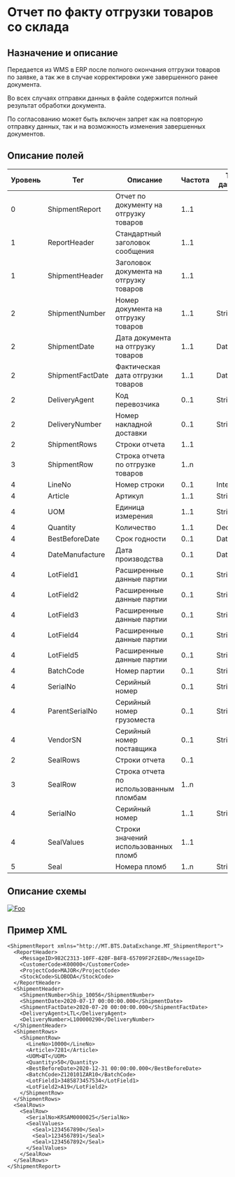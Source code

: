 # Отчет по факту отгрузки товаров со склада

## Назначение и описание
Передается из WMS в ERP после полного окончания отгрузки товаров по заявке, а так же в случае корректировки уже завершенного ранее документа.

Во всех случаях отправки данных в файле содержится полный результат обработки документа.

По согласованию может быть включен запрет как на повторную отправку данных, так и на возможность изменения завершенных документов.

## Описание полей

Уровень | Тег | Описание | Частота | Тип данных | Размер поля | Комментарий
--------|-----|----------|---------|------------|-------------|------------
0       | ShipmentReport   | Отчет по документу на отгрузку товаров  | 1..1    |            |             |                          
1       | ReportHeader     | Стандартный заголовок сообщения         | 1..1    |            |             | Общая структура сообщения
1       | ShipmentHeader   | Заголовок документа на отгрузку товаров | 1..1    |            |             |                          
2       | ShipmentNumber   | Номер документа на отгрузку товаров     | 1..1    | String     | 50          |                          
2       | ShipmentDate     | Дата документа на отгрузку товаров      | 1..1    | DateTime   |             |
2       | ShipmentFactDate | Фактическая дата отгрузки товаров       | 1..1    | DateTime   |             |
2       | DeliveryAgent    | Код перевозчика                         | 0..1    | String     | 10          |                          
2       | DeliveryNumber   | Номер накладной доставки                | 0..1    | String     | 30          |                          
2       | ShipmentRows     | Строки отчета                           | 1..1    |            |             |                          
3       | ShipmentRow      | Строка отчета по отгрузке товаров       | 1..n    |            |             |                          
4       | LineNo           | Номер строки                            | 0..1    | Integer    |             |                          
4       | Article          | Артикул                                 | 1..1    | String     | 100         |                          
4       | UOM              | Единица измерения                       | 1..1    | String     | 10          |                          
4       | Quantity         | Количество                              | 1..1    | Decimal    |             |                          
4       | BestBeforeDate   | Срок годности                           | 0..1    | DateTime   |             |
4       | DateManufacture  | Дата производства                       | 0..1    | DateTime   |             |
4       | LotField1        | Расширенные данные партии               | 0..1    | String     | 100         |                          
4       | LotField2        | Расширенные данные партии               | 0..1    | String     | 100         |                          
4       | LotField3        | Расширенные данные партии               | 0..1    | String     | 100         |                          
4       | LotField4        | Расширенные данные партии               | 0..1    | String     | 100         |                          
4       | LotField5        | Расширенные данные партии               | 0..1    | String     | 100         |                          
4       | BatchCode        | Номер партии                            | 0..1    | String     | 100         |                          
4       | SerialNo         | Серийный номер                          | 0..1    | String     | 20          |                          
4       | ParentSerialNo   | Серийный номер грузоместа               | 0..1    | String     | 20          |                          
4       | VendorSN         | Серийный номер поставщика               | 0..1    | String     | 50          |    
2       | SealRows | Строки отчета                                   | 0..1    |            |             |             
3       | SealRow | Строка отчета по использованным пломбам          | 1..n    |            |             |             
4       | SerialNo | Серийный номер                                  | 1..1    | String     | 20          |             
4       | SealValues | Строки значений использованных пломб          | 1..1    |            |             |             
5       | Seal | Номера пломб                                  	     | 1..n    | String     | 20          |   

## Описание схемы
<a href="https://github.com/MajorTerminal/MTXML/blob/master/XSD/MT_ShipmentReport.xsd" rel="XSD">![Foo](https://user-images.githubusercontent.com/22858622/134012526-73d1b128-a2cd-4d14-8a13-10f81a57c04f.png)</a>

## Пример XML
```
<ShipmentReport xmlns="http://MT.BTS.DataExchange.MT_ShipmentReport">
  <ReportHeader>
    <MessageID>982C2313-10FF-420F-B4F8-65709F2F2E8D</MessageID>
    <CustomerCode>К00000</CustomerCode>
    <ProjectCode>MAJOR</ProjectCode>
    <StockCode>SLOBODA</StockCode>
  </ReportHeader>
  <ShipmentHeader>
    <ShipmentNumber>Ship_10056</ShipmentNumber>
    <ShipmentDate>2020-07-17 00:00:00.000</ShipmentDate>
    <ShipmentFactDate>2020-07-20 00:00:00.000</ShipmentFactDate>
    <DeliveryAgent>LTL</DeliveryAgent>
    <DeliveryNumber>L100000290</DeliveryNumber>
  </ShipmentHeader>
  <ShipmentRows>
    <ShipmentRow>
      <LineNo>10000</LineNo>
      <Article>7281</Article>
      <UOM>ШТ</UOM>
      <Quantity>50</Quantity>
	  <BestBeforeDate>2020-12-31 00:00:00.000</BestBeforeDate>
      <BatchCode>Z120101ZAR10</BatchCode>
      <LotField1>3485873457534</LotField1>
      <LotField2>A19</LotField2>
    </ShipmentRow>
  </ShipmentRows>
  <SealRows>
    <SealRow>
      <SerialNo>KRSAM0000025</SerialNo>
      <SealValues>
        <Seal>1234567890</Seal>
        <Seal>1234567891</Seal>
        <Seal>1234567892</Seal>
      </SealValues>
    </SealRow>
  </SealRows>
</ShipmentReport>
```
